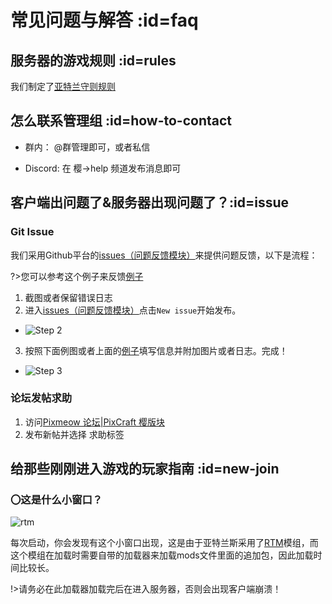 # 常见问题与解答 :id=faq

## 服务器的游戏规则 :id=rules

我们制定了[亚特兰守则规则](welcome/rules.md)

## 怎么联系管理组 :id=how-to-contact

<!-- - 游戏内部：
  - 按住<kbd>方向键↑</kbd>进入快捷菜单，点击`op救助` -->

- 群内：
  @群管理即可，或者私信

- Discord:
  在 樱->help 频道发布消息即可

## 客户端出问题了&服务器出现问题了？:id=issue

### Git Issue
我们采用Github平台的[issues（问题反馈模块）](https://github.com/Kamikuz/Atorasumonogatarito/issues)来提供问题反馈，以下是流程：

?>您可以参考这个例子来反馈[例子](https://github.com/Kamikuz/Atorasumonogatarito/issues/2)

1. 截图或者保留错误日志
2. 进入[issues（问题反馈模块）](https://github.com/Kamikuz/Atorasumonogatarito/issues)点击`New issue`开始发布。
  - ![Step 2](../assets/images/errors/step2.png)
3. 按照下面例图或者上面的[例子](https://github.com/Kamikuz/Atorasumonogatarito/issues/2)填写信息并附加图片或者日志。完成！
  - ![Step 3](../assets/images/errors/step3.png)

### 论坛发帖求助

1. 访问[Pixmeow 论坛|PixCraft 樱版块](https://community.pixmeow.com/t/PixCraft)
2. 发布新帖并选择 求助标签

## 给那些刚刚进入游戏的玩家指南 :id=new-join
### 〇这是什么小窗口？

![rtm](../assets/images/client/rtm.png)

每次启动，你会发现有这个小窗口出现，这是由于亚特兰斯采用了[RTM](mods/rtm.md)模组，而这个模组在加载时需要自带的加载器来加载mods文件里面的追加包，因此加载时间比较长。

!>请务必在此加载器加载完后在进入服务器，否则会出现客户端崩溃！
